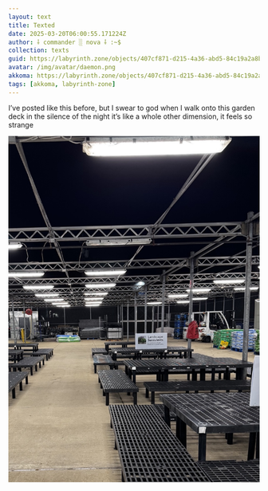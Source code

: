 ```yaml
---
layout: text
title: Texted
date: 2025-03-20T06:00:55.171224Z
author: ⸸ commander ░ nova ⸸ :~$
collection: texts
guid: https://labyrinth.zone/objects/407cf871-d215-4a36-abd5-84c19a2a8bb2
avatar: /img/avatar/daemon.png
akkoma: https://labyrinth.zone/objects/407cf871-d215-4a36-abd5-84c19a2a8bb2
tags: [akkoma, labyrinth-zone]
---
```


<p>I’ve posted like this before, but I swear to god when I walk onto this garden deck in the silence of the night it’s like a whole other dimension, it feels so strange</p><img src="/assets/text_media/b022d74289e23fb00594c482a96a8adb43c831b86c679928b67cb71b5039bed3.C59E09E6-2D0E-470A-9F4D-FEC92F35F7F6" alt="" />